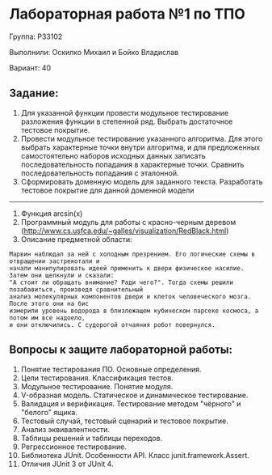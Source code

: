 # Лабораторная работа №1 по ТПО

Группа: P33102

Выполнили: Оскилко Михаил и Бойко Владислав

Вариант: 40

## Задание:

1. Для указанной функции провести модульное тестирование разложения функции в степенной ряд. Выбрать достаточное тестовое покрытие.
2. Провести модульное тестирование указанного алгоритма. Для этого выбрать характерные точки внутри алгоритма, и для предложенных самостоятельно наборов исходных данных записать последовательность попадания в характерные точки. Сравнить последовательность попадания с эталонной.
3. Сформировать доменную модель для заданного текста.  Разработать тестовое покрытие для данной доменной модели

---

1. Функция arcsin(x)
2. Программный модуль для работы с красно-черным деревом (http://www.cs.usfca.edu/~galles/visualization/RedBlack.html)
3. Описание предметной области:
~~~ 
Марвин наблюдал за ней с холодным презрением. Его логические схемы в отвращении застрекотали и 
начали манипулировать идеей применить к двери физическое насилие. Затем они щелкнули и сказали: 
"А стоит ли обращать внимание? Ради чего?". Тогда схемы решили позабавиться, произведя сравнительный 
анализ молекулярных компонентов двери и клеток человеческого мозга. После этого они на бис 
измерили уровень водорода в близлежащем кубическом парсеке космоса, а потом им все надоело, 
и они отключились. С судорогой отчаяния робот повернулся. 
~~~

## Вопросы к защите лабораторной работы:

1. Понятие тестирования ПО. Основные определения.
2. Цели тестирования. Классификация тестов.
3. Модульное тестирование. Понятие модуля.
4. V-образная модель. Статическое и динамическое тестирование.
5. Валидация и верификация. Тестирование методом "чёрного" и "белого" ящика.
6. Тестовый случай, тестовый сценарий и тестовое покрытие.
7. Анализ эквивалентности.
8. Таблицы решений и таблицы переходов.
9. Регрессионное тестирование.
10. Библиотека JUnit. Особенности API. Класс junit.framework.Assert.
11. Отличия JUnit 3 от JUnit 4.
